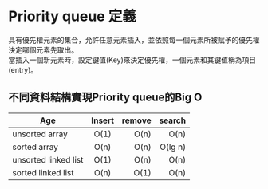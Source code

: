 # Priority queue 定義
具有優先權元素的集合，允許任意元素插入，並依照每一個元素所被賦予的優先權決定哪個元素先取出。  
當插入一個新元素時，設定鍵值(Key)來決定優先權，一個元素和其鍵值稱為項目(entry)。

## 不同資料結構實現Priority queue的Big O
 Age                  | Insert  | remove | search  |
----------------------|:-------:|-------:| -------:|
unsorted array        | O(1)    |  O(n)  |  O(n)   |
sorted array          | O(n)    |  O(n)  |  O(lg n)|
unsorted linked list  | O(1)    |  O(n)  |  O(n)   |
sorted linked list    | O(n)    |  O(1)  |  O(n)   |  